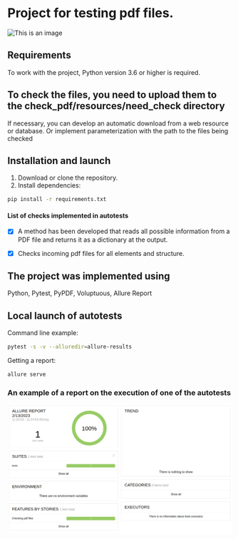 # Project for testing pdf files.

![This is an image](https://cdn.dribbble.com/users/616823/screenshots/3120552/pdf-page-flip-animation.gif)

## Requirements
To work with the project, Python version 3.6 or higher is required.

## To check the files, you need to upload them to the check_pdf/resources/need_check directory
If necessary, you can develop an automatic download from a web resource or database. Or implement parameterization with the path to the files being checked

## Installation and launch
1. Download or clone the repository.
2. Install dependencies:
```bash
pip install -r requirements.txt
```

#### List of checks implemented in autotests
- [x] A method has been developed that reads all possible information from a PDF file and returns it as a dictionary at the output.
- [x] Checks incoming pdf files for all elements and structure.


## The project was implemented using
Python, Pytest, PyPDF, Voluptuous, Allure Report


## Local launch of autotests
Command line example:
```bash
pytest -s -v --alluredir=allure-results
```

Getting a report:
```bash
allure serve
```

### An example of a report on the execution of one of the autotests
![This is an image](screenshot_allure_results.png)

